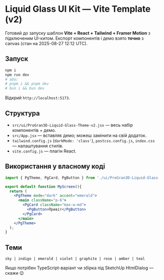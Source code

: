 # Liquid Glass UI Kit — Vite Template (v2)

Готовий до запуску шаблон **Vite + React + Tailwind + Framer Motion** з підключеним UI-китом.
Експорт компонентів і демо взято **точно** з canvas (стан на 2025-08-27 12:12 UTC).

## Запуск
```bash
npm i
npm run dev
# або:
# pnpm i && pnpm dev
# bun i && bun dev
```
Відкрий `http://localhost:5173`.

## Структура
- `src/ui/ProGran3D-Liquid-Glass-Theme-v2.jsx` — весь набір компонентів + демо.
- `src/App.jsx` — вставляє демо; можеш замінити на свій додаток.
- `tailwind.config.js` (`darkMode: 'class'`), `postcss.config.js`, `index.css` — налаштування стилів.
- `vite.config.js` — плагін React.

## Використання у власному коді
```jsx
import { PgTheme, PgCard, PgButton } from './ui/ProGran3D-Liquid-Glass-Theme-v2.jsx';

export default function MyScreen(){
  return (
    <PgTheme mode="dark" accent="emerald">
      <main className="p-6">
        <PgCard className="max-w-md">
          <PgButton>Привіт</PgButton>
        </PgCard>
      </main>
    </PgTheme>
  );
}
```

## Теми
`sky | indigo | emerald | violet | graphite | rose | amber | teal`

Якщо потрібен TypeScript-варіант чи збірка під SketchUp HtmlDialog — скажи 😉
